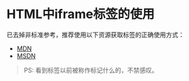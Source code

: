 # HTML中iframe标签的使用

已去掉非标准参考，推荐使用以下资源获取标签的正确使用方式：

- [MDN](https://developer.mozilla.org/en-US/docs/Web/HTML/Element/iframe)
- [MSDN](https://msdn.microsoft.com/en-us/library/ms535258(v=vs.85).aspx)

> PS: 看到标签以前被称作标记什么的，不禁感叹。